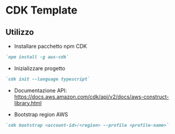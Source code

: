 # CDK Template

## Utilizzo

- Installare pacchetto npm CDK

```markdown
`npm install -g aws-cdk`
```

- Inizializzare progetto

```markdown
`cdk init --language typescript`
```

- Documentazione API: https://docs.aws.amazon.com/cdk/api/v2/docs/aws-construct-library.html

- Bootstrap region AWS

```markdown
`cdk bootstrap <account-id>/<region> --profile <profile-name>`
```
